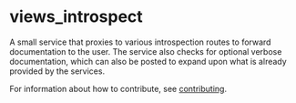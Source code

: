 
# views\_introspect

A small service that proxies to various introspection routes to forward
documentation to the user.  The service also checks for optional verbose
documentation, which can also be posted to expand upon what is already provided
by the services.

For information about how to contribute, see [contributing](https://www.github.com/prio-data/contributing).
